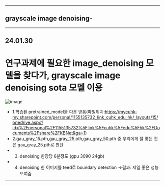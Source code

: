 
---
## grayscale image denoising-




---
## 24.01.30

# 연구과제에 필요한 image_denoising 모델을 찾다가, grayscale image denoising sota 모델 이용
![image](https://github.com/Lee-ghwan-ho/denoising/assets/114568122/86588dbf-b3a1-463e-a046-7fe28544888f)
- 1.학습된 pretrained_model을 다운 받음(파일위치:https://mycuhk-my.sharepoint.com/personal/1155135732_link_cuhk_edu_hk/_layouts/15/onedrive.aspx?id=%2Fpersonal%2F1155135732%5Flink%5Fcuhk%5Fedu%5Fhk%2FDocuments%2Fshare%2FKBNet&ga=1)
- 2.gau_gray_15.pth,gau_gray_25.pth,gau_gray_50.pth 중 우리에게 잘 맞는 것은 gau_gray_25.pth로 판단 
- 3. denoising 한장당 6분정도 (gpu 3090 24gb)
- 4. denoising 한 이미지를 teed로 boundary detection ->결과: 제일 좋은 성능 보여줌 
---
